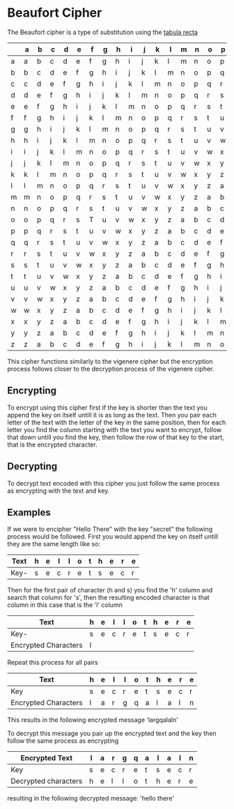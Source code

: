 # Beaufort Cipher

The Beaufort cipher is a type of substitution using the [tabula recta](https://en.wikipedia.org/wiki/Tabula_recta)

||a|b|c|d|e|f|g|h|i|j|k|l|m|n|o|p|q|r|s|t|u|v|w|x|y|z|
|--|-|-|-|-|-|-|-|-|-|-|-|-|-|-|-|-|-|-|-|-|-|-|-|-|-|-|
|a|a|b|c|d|e|f|g|h|i|j|k|l|m|n|o|p|q|r|s|t|u|v|w|x|y|z|
|b|b|c|d|e|f|g|h|i|j|k|l|m|n|o|p|q|r|s|t|u|v|w|x|y|z|a|
|c|c|d|e|f|g|h|i|j|k|l|m|n|o|p|q|r|s|t|u|v|w|x|y|z|a|b|
|d|d|e|f|g|h|i|j|k|l|m|n|o|p|q|r|s|t|u|v|w|x|y|z|a|b|c|
|e|e|f|g|h|i|j|k|l|m|n|o|p|q|r|s|t|u|v|w|x|y|z|a|b|c|d|
|f|f|g|h|i|j|k|l|m|n|o|p|q|r|s|t|u|v|w|x|y|z|a|b|c|d|e|
|g|g|h|i|j|k|l|m|n|o|p|q|r|s|t|u|v|w|x|y|z|a|b|c|d|e|f|
|h|h|i|j|k|l|m|n|o|p|q|r|s|t|u|v|w|x|y|z|a|b|c|d|e|f|g|
|i|i|j|k|l|m|n|o|p|q|r|s|t|u|v|w|x|y|z|a|b|c|d|e|f|g|h|
|j|j|k|l|m|n|o|p|q|r|s|t|u|v|w|x|y|z|a|b|c|d|e|f|g|h|i|
|k|k|l|m|n|o|p|q|r|s|t|u|v|w|x|y|z|a|b|c|d|e|f|g|h|i|j|
|l|l|m|n|o|p|q|r|s|t|u|v|w|x|y|z|a|b|c|d|e|f|g|h|i|j|k|
|m|m|n|o|p|q|r|s|t|u|v|w|x|y|z|a|b|c|d|e|f|g|h|i|j|k|l|
|n|n|o|p|q|r|s|t|u|v|w|x|y|z|a|b|c|d|e|f|g|h|i|j|k|l|m|
|o|o|p|q|r|s|T|u|v|w|x|y|z|a|b|c|d|e|f|g|h|i|j|k|l|m|n|
|p|p|q|r|s|t|u|v|w|x|y|z|a|b|c|d|e|f|g|h|i|j|k|l|m|n|o|
|q|q|r|s|t|u|v|w|x|y|z|a|b|c|d|e|f|g|h|i|j|k|l|m|n|o|p|
|r|r|s|t|u|v|w|x|y|z|a|b|c|d|e|f|g|h|i|j|k|l|m|n|o|p|q|
|s|s|t|u|v|w|x|y|z|a|b|c|d|e|f|g|h|i|j|k|l|m|n|o|p|q|r|
|t|t|u|v|w|x|y|z|a|b|c|d|e|f|g|h|i|j|k|l|m|n|o|p|q|r|s|
|u|u|v|w|x|y|z|a|b|c|d|e|f|g|h|i|j|k|l|m|n|o|p|q|r|s|t|
|v|v|w|x|y|z|a|b|c|d|e|f|g|h|i|j|k|l|m|n|o|p|q|r|s|t|u|
|w|w|x|y|z|a|b|c|d|e|f|g|h|i|j|k|l|m|n|o|p|q|r|s|t|u|v|
|x|x|y|z|a|b|c|d|e|f|g|h|i|j|k|l|m|n|o|p|q|r|s|t|u|v|w|
|y|y|z|a|b|c|d|e|f|g|h|i|j|k|l|m|n|o|p|q|r|s|t|u|v|w|x|
|z|z|a|b|c|d|e|f|g|h|i|j|k|l|m|n|o|p|q|r|s|t|u|v|w|x|y|

This cipher functions similarly to the vigenere cipher but the encryption process follows closer to the decryption process of the vigenere cipher. 

## Encrypting

To encrypt using this cipher first if the key is shorter than the text you append the key on itself untill it is as long as the text. Then you pair each letter of the text with the letter of the key in the same position, then for each letter you find the column starting with the text you want to encrypt, follow that down untill you find the key, then follow the row of that key to the start, that is the encrypted character. 

## Decrypting

To decrypt text encoded with this cipher you just follow the same process as encrypting with the text and key. 

## Examples

If we were to encipher "Hello There" with the key "secret" the following process would be followed. First you would append the key on itself untill they are the same length like so:

|Text|h|e|l|l|o|t|h|e|r|e|
|----|-|-|-|-|-|-|-|-|-|-|
|Key-|s|e|c|r|e|t|s|e|c|r|

Then for the first pair of character (h and s) you find the 'h' column and search that column for 's', then the resulting encoded character is that column in this case that is the 'l' column

|Text|h|e|l|l|o|t|h|e|r|e|
|----|-|-|-|-|-|-|-|-|-|-|
|Key-|s|e|c|r|e|t|s|e|c|r|
|Encrypted Characters|l|

Repeat this process for all pairs

|Text|h|e|l|l|o|t|h|e|r|e|
|----|-|-|-|-|-|-|-|-|-|-|
|Key|s|e|c|r|e|t|s|e|c|r|
|Encrypted Characters|l|a|r|g|q|a|l|a|l|n|

This results in the following encrypted message 'largqalaln'

To decrypt this message you pair up the encrypted text and the key then follow the same process as encrypting

|Encrypted Text|l|a|r|g|q|a|l|a|l|n|
|--------------|-|-|-|-|-|-|-|-|-|-|
|Key|s|e|c|r|e|t|s|e|c|r|
|Decrypted characters|h|e|l|l|o|t|h|e|r|e|

resulting in the following decrypted message: 'hello there'